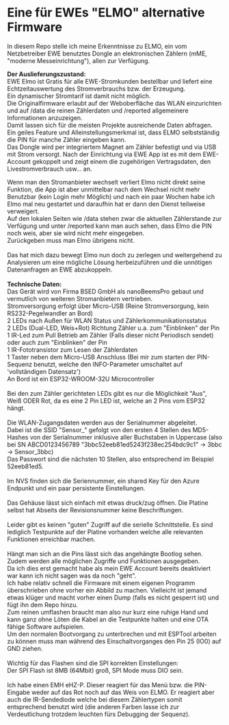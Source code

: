 # Eine für EWEs "ELMO" alternative Firmware
In diesem Repo stelle ich meine Erkenntnisse zu ELMO, ein vom Netzbetreiber EWE benutztes Dongle an elektronischen Zählern (mME, "moderne Messeinrichtung"), allen zur Verfügung.<br>

<b>Der Auslieferungszustand:</b><br>
EWE Elmo ist Gratis für alle EWE-Stromkunden bestellbar und liefert eine Echtzeitauswertung des Stromverbrauchs bzw. der Erzeugung.<br>
Ein dynamischer Stromtarif ist damit nicht möglich.<br>
Die Originalfirmware erlaubt auf der Weboberfläche das WLAN einzurichten und auf /data die reinen Zählerdaten und /reported allgemeinere Informationen anzuzeigen.<br>
Damit lassen sich für die meisten Projekte ausreichende Daten abfragen.<br>
Ein geiles Feature und Alleinstellungsmerkmal ist, dass ELMO selbstständig die PIN für manche Zähler eingeben kann.<br>
Das Dongle wird per integriertem Magnet am Zähler befestigt und via USB mit Strom versorgt. Nach der Einrichtung via EWE App ist es mit dem EWE-Account gekoppelt und zeigt einem die zugehörigen Vertragsdaten, den Livestromverbrauch usw... an.<br>

Wenn man den Stromanbieter wechselt verliert Elmo nicht direkt seine Funktion, die App ist aber unmittelbar nach dem Wechsel nicht mehr Benutzbar (kein Login mehr Möglich) und nach ein paar Wochen habe ich Elmo mal neu gestartet und daraufhin hat er dann den Dienst teilweise verweigert.<br>
Auf den lokalen Seiten wie /data stehen zwar die aktuellen Zählerstande zur Verfügung und unter /reported kann man auch sehen, dass Elmo die PIN noch weis, aber sie wird nicht mehr eingegeben.<br>
Zurückgeben muss man Elmo übrigens nicht.<br>
<br>
Das hat mich dazu bewegt Elmo nun doch zu zerlegen und weitergehend zu Analysieren um eine mögliche Lösung herbeizuführen und die unnötigen Datenanfragen an EWE abzukoppeln.<br>
<br>
<b>Technische Daten:</b><br>
Das Gerät wird von Firma BSED GmbH als nanoBeemsPro gebaut und vermutlich von weiteren Stromanbietern vertrieben.<br>
Stromversorgung erfolgt über Micro-USB (Reine Stromversorgung, kein RS232-Pegelwandler an Bord)<br>
2 LEDs nach Außen für WLAN Status und Zählerkommunikationsstatus<br>
2 LEDs (Dual-LED, Weis+Rot) Richtung Zähler u.a. zum "Einblinken" der Pin<br>
1 IR-Led zum Pull Betrieb am Zähler (Falls dieser nicht Periodisch sendet) oder auch zum "Einblinken" der Pin<br>
1 IR-Fototransistor zum Lesen der Zählerdaten<br>
1 Taster neben dem Micro-USB Anschluss (Bei mir zum starten der PIN-Sequenz benutzt, welche den INFO-Parameter umschaltet auf 'vollständigen Datensatz')<br>
An Bord ist ein ESP32-WROOM-32U Microcontroller<br>
<br>
Bei den zum Zähler gerichteten LEDs gibt es nur die Möglichkeit "Aus", Weiß ODER Rot, da es eine 2 Pin LED ist, welche an 2 Pins vom ESP32 hängt.<br>
<br>
Die WLAN-Zugangsdaten werden aus der Serialnummer abgeleitet.<br>
Dabei ist die SSID "Sensor_" gefolgt von den ersten 4 Stellen des MD5-Hashes von der Serialnummer inklusive aller Buchstaben in Uppercase (also bei SN ABCD0123456789 "3bbc52eeb81ed5243f238ec254bdc9c1" -> 3bbc -> Sensor_3bbc)<br>
Das Passwort sind die nächsten 10 Stellen, also entsprechend im Beispiel 52eeb81ed5.<br>
<br>
Im NVS finden sich die Seriennummer, ein shared Key für den Azure Endpunkt und ein paar persistente Einstellungen.<br>
<br>
Das Gehäuse lässt sich einfach mit etwas druck/zug öffnen. Die Platine selbst hat Abseits der Revisionsnummer keine Beschriftungen.<br>
<br>
Leider gibt es keinen "guten" Zugriff auf die serielle Schnittstelle. Es sind lediglich Testpunkte auf der Platine vorhanden welche alle relevanten Funktionen erreichbar machen.<br>
<br>
Hängt man sich an die Pins lässt sich das angehängte Bootlog sehen. Zudem werden alle möglichen Zugriffe und Funktionen ausgegeben.<br>
Da ich dies erst gemacht habe als mein EWE Account bereits deaktiviert war kann ich nicht sagen was da noch "geht".<br>
Ich habe relativ schnell die Firmware mit einem eigenen Programm überschrieben ohne vorher ein Abbild zu machen. Vielleicht ist jemand etwas klüger und macht vorher einen Dump (falls es nicht gesperrt ist) und fügt ihn dem Repo hinzu.<br>
Zum reinen umflashen braucht man also nur kurz eine ruhige Hand und kann ganz ohne Löten die Kabel an die Testpunkte halten und eine OTA fähige Software aufspielen.<br>
Um den normalen Bootvorgang zu unterbrechen und mit ESPTool arbeiten zu können muss man während des Einschaltvorganges den Pin 25 (IO0) auf GND ziehen.<br>
<br>
Wichtig für das Flashen sind die SPI korrekten Einstellungen:<br>
Der SPI Flash ist 8MB (64Mbit) groß, SPI Mode muss DIO sein.<br>
<br>
Ich habe einen EMH eHZ-P. Dieser reagiert für das Menü bzw. die PIN-Eingabe weder auf das Rot noch auf das Weis von ELMO. Er reagiert aber auch die IR-Sendediode welche bei diesem Zählertypen somit entsprechend benutzt wird (die anderen Farben lasse ich zur Verdeutlichung trotzdem leuchten fürs Debugging der Sequenz).


